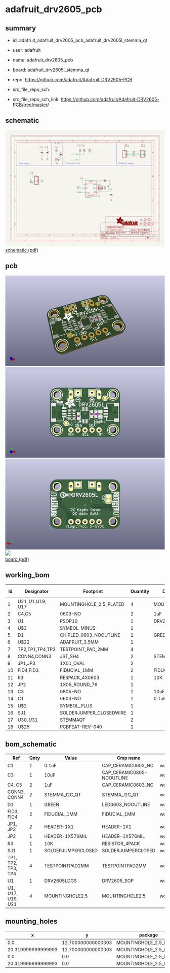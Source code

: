 # adafruit_drv2605_pcb
 
## summary 
* id: adafruit_adafruit_drv2605_pcb_adafruit_drv2605l_stemma_qt
* user: adafruit
* name: adafruit_drv2605_pcb
* board: adafruit_drv2605l_stemma_qt
* repo: https://github.com/adafruit/Adafruit-DRV2605-PCB



* src_file_repo_sch: 
* src_file_repo_sch_link: https://github.com/adafruit/Adafruit-DRV2605-PCB/tree/master/

## schematic  
![](working_schematic_600.png)  
[schematic (pdf)](working_schematic.pdf)  

## pcb  
![](working_3d_600.png) 
![](working_3d_front_600.png)  
![](working_3d_back_600.png)  
![](working_600.png)  
[board (pdf)](working.pdf)  

## working_bom
| Id | Designator | Footprint | Quantity | Designation | Supplier and ref |  | None | 
| --- | --- | --- | --- | --- | --- | --- | --- | 
| 1 | U$21,U$1,U$19,U$17 | MOUNTINGHOLE_2.5_PLATED | 4 | MOUNTINGHOLE2.5 |  |  | [''] | 
| 2 | C4,C5 | 0603-NO | 2 | 1uF |  |  | [''] | 
| 3 | U1 | PSOP10 | 1 | DRV2605LDGS |  |  | [''] | 
| 4 | U$3 | SYMBOL_MINUS | 1 |  |  |  | [''] | 
| 5 | D1 | CHIPLED_0603_NOOUTLINE | 1 | GREEN |  |  | [''] | 
| 6 | U$22 | ADAFRUIT_3.5MM | 1 |  |  |  | [''] | 
| 7 | TP2,TP1,TP4,TP3 | TESTPOINT_PAD_2MM | 4 |  |  |  | [''] | 
| 8 | CONN4,CONN3 | JST_SH4 | 2 | STEMMA_I2C_QT |  |  | [''] | 
| 9 | JP1,JP3 | 1X01_OVAL | 2 |  |  |  | [''] | 
| 10 | FID4,FID3 | FIDUCIAL_1MM | 2 | FIDUCIAL_1MM |  |  | [''] | 
| 11 | R3 | RESPACK_4X0603 | 1 | 10K |  |  | [''] | 
| 12 | JP2 | 1X05_ROUND_76 | 1 |  |  |  | [''] | 
| 13 | C3 | 0805-NO | 1 | 10uF |  |  | [''] | 
| 14 | C1 | 0603-NO | 1 | 0.1uF |  |  | [''] | 
| 15 | U$2 | SYMBOL_PLUS | 1 |  |  |  | [''] | 
| 16 | SJ1 | SOLDERJUMPER_CLOSEDWIRE | 1 |  |  |  | [''] | 
| 17 | U$30,U$31 | STEMMAQT | 2 |  |  |  | [''] | 
| 18 | U$25 | PCBFEAT-REV-040 | 1 |  |  |  | [''] | 


## bom_schematic
| Ref | Qnty | Value | Cmp name | Footprint | Description | Vendor | DNP | 
| --- | --- | --- | --- | --- | --- | --- | --- | 
| C1 | 1 | 0.1uF | CAP_CERAMIC0603_NO | working:0603-NO |  |  |  | 
| C3 | 1 | 10uF | CAP_CERAMIC0805-NOOUTLINE | working:0805-NO |  |  |  | 
| C4, C5 | 2 | 1uF | CAP_CERAMIC0603_NO | working:0603-NO |  |  |  | 
| CONN3, CONN4 | 2 | STEMMA_I2C_QT | STEMMA_I2C_QT | working:JST_SH4 |  |  |  | 
| D1 | 1 | GREEN | LED0603_NOOUTLINE | working:CHIPLED_0603_NOOUTLINE |  |  |  | 
| FID3, FID4 | 2 | FIDUCIAL_1MM | FIDUCIAL_1MM | working:FIDUCIAL_1MM |  |  |  | 
| JP1, JP3 | 2 | HEADER-1X1 | HEADER-1X1 | working:1X01_OVAL |  |  |  | 
| JP2 | 1 | HEADER-1X576MIL | HEADER-1X576MIL | working:1X05_ROUND_76 |  |  |  | 
| R3 | 1 | 10K | RESISTOR_4PACK | working:RESPACK_4X0603 |  |  |  | 
| SJ1 | 1 | SOLDERJUMPERCLOSED | SOLDERJUMPERCLOSED | working:SOLDERJUMPER_CLOSEDWIRE |  |  |  | 
| TP1, TP2, TP3, TP4 | 4 | TESTPOINTPAD2MM | TESTPOINTPAD2MM | working:TESTPOINT_PAD_2MM |  |  |  | 
| U1 | 1 | DRV2605LDGS | DRV2605_SOP | working:PSOP10 |  |  |  | 
| U$1, U$17, U$19, U$21 | 4 | MOUNTINGHOLE2.5 | MOUNTINGHOLE2.5 | working:MOUNTINGHOLE_2.5_PLATED |  |  |  | 


## mounting_holes
| x | y | package | value | ref | size | 
| --- | --- | --- | --- | --- | --- | 
| 0.0 | 12.700000000000003 | MOUNTINGHOLE_2.5_PLATED | MOUNTINGHOLE2.5 | U$1 | m3 | 
| 20.319999999999993 | 12.700000000000003 | MOUNTINGHOLE_2.5_PLATED | MOUNTINGHOLE2.5 | U$17 | m3 | 
| 0.0 | 0.0 | MOUNTINGHOLE_2.5_PLATED | MOUNTINGHOLE2.5 | U$19 | m3 | 
| 20.319999999999993 | 0.0 | MOUNTINGHOLE_2.5_PLATED | MOUNTINGHOLE2.5 | U$21 | m3 | 


